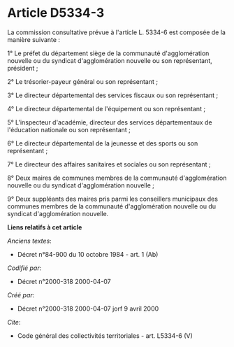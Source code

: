 # Article D5334-3

La commission consultative prévue à l'article L. 5334-6 est composée de la manière suivante :

1° Le préfet du département siège de la communauté d'agglomération nouvelle ou du syndicat d'agglomération nouvelle ou son
représentant, président ;

2° Le trésorier-payeur général ou son représentant ;

3° Le directeur départemental des services fiscaux ou son représentant ;

4° Le directeur départemental de l'équipement ou son représentant ;

5° L'inspecteur d'académie, directeur des services départementaux de l'éducation nationale ou son représentant ;

6° Le directeur départemental de la jeunesse et des sports ou son représentant ;

7° Le directeur des affaires sanitaires et sociales ou son représentant ;

8° Deux maires de communes membres de la communauté d'agglomération nouvelle ou du syndicat d'agglomération nouvelle ;

9° Deux suppléants des maires pris parmi les conseillers municipaux des communes membres de la communauté d'agglomération
nouvelle ou du syndicat d'agglomération nouvelle.

**Liens relatifs à cet article**

_Anciens textes_:

  - Décret n°84-900 du 10 octobre 1984 - art. 1 (Ab)

_Codifié par_:

  - Décret n°2000-318 2000-04-07

_Créé par_:

  - Décret n°2000-318 2000-04-07 jorf 9 avril 2000

_Cite_:

  - Code général des collectivités territoriales - art. L5334-6 (V)
